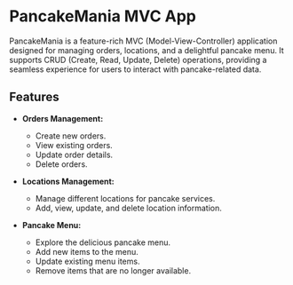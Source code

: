 # PancakeMania MVC App

PancakeMania is a feature-rich MVC (Model-View-Controller) application designed for managing orders, locations, and a delightful pancake menu. It supports CRUD (Create, Read, Update, Delete) operations, providing a seamless experience for users to interact with pancake-related data.

## Features

- **Orders Management:**
  - Create new orders.
  - View existing orders.
  - Update order details.
  - Delete orders.

- **Locations Management:**
  - Manage different locations for pancake services.
  - Add, view, update, and delete location information.

- **Pancake Menu:**
  - Explore the delicious pancake menu.
  - Add new items to the menu.
  - Update existing menu items.
  - Remove items that are no longer available.
